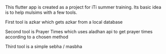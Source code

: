 This flutter app is created as a project for iTi summer training. Its basic idea is to help mulsims with a few tools.

First tool is azkar which gets azkar from a local database

Second tool is Prayer Times which uses aladhan api to get prayer times according to a chosen method

Third tool is a simple sebha / masbha
